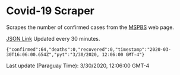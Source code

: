 # Covid-19 Scraper

Scrapes the number of confirmed cases from the [MSPBS](https://www.mspbs.gov.py/covid-19.php) web page.

[JSON Link](https://jmayalag.github.io/covid19-scrape/cases.json)
Updated every 30 minutes.
```
{"confirmed":64,"deaths":0,"recovered":0,"timestamp":"2020-03-30T16:06:00.654Z","pyt":"3/30/2020, 12:06:00 GMT-4"}
```
Last update (Paraguay Time): 3/30/2020, 12:06:00 GMT-4